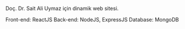 Doç. Dr. Sait Ali Uymaz için dinamik web sitesi.

Front-end: ReactJS
Back-end: NodeJS, ExpressJS
Database: MongoDB